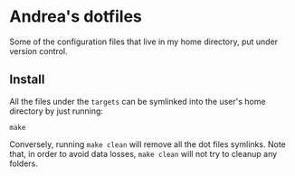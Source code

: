 # Andrea's dotfiles

Some of the configuration files that live in my home directory, put under version control.

## Install

All the files under the `targets` can be symlinked into the user's home directory
by just running:

    make

Conversely, running `make clean` will remove all the dot files symlinks.
Note that, in order to avoid data losses, `make clean` will not try
to cleanup any folders.
